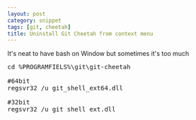 ```yaml
---
layout: post
category: snippet
tags: [git, cheetah]
title: Uninstall Git Cheetah from context menu
---
```


<p>It's neat to have bash on Window but sometimes it's too much</p>

<pre class="prettyprint">
cd %PROGRAMFIELS%\git\git-cheetah 

#64bit
regsvr32 /u git_shell_ext64.dll 

#32bit
regsvr32 /u git_shell_ext.dll
</pre>	
